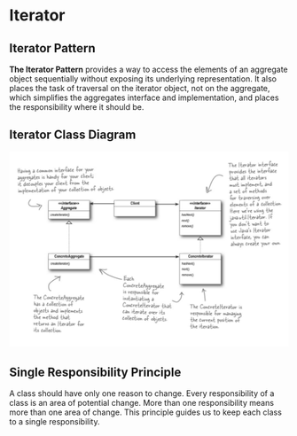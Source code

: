 # Iterator

## Iterator Pattern
**The Iterator Pattern** provides a way to access the elements of an aggregate object sequentially without exposing its underlying representation.
It also places the task of traversal on the iterator object, not on the aggregate, which simplifies the aggregates interface and implementation, and places the responsibility where it should be.

## Iterator Class Diagram
![Iterator : Class Diagram](/9_Iterator_Composite/IteratorClassDiagram.png "Iterator : Class Diagram")

## Single Responsibility Principle
A class should have only one reason to change.
Every responsibility of a class is an area of potential change. More than one responsibility means more than one area of change. This principle guides us to keep each class to a single responsibility.
